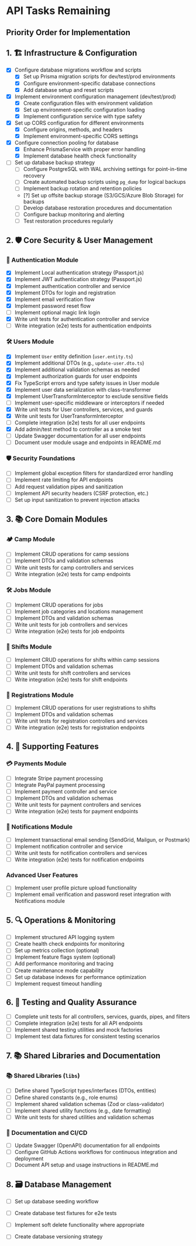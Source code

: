 # API Tasks Remaining

## Priority Order for Implementation

## 1. 🏗️ Infrastructure & Configuration

- [x] Configure database migrations workflow and scripts
  - [x] Set up Prisma migration scripts for dev/test/prod environments
  - [x] Configure environment-specific database connections
  - [x] Add database setup and reset scripts
- [x] Implement environment configuration management (dev/test/prod)
  - [x] Create configuration files with environment validation
  - [x] Set up environment-specific configuration loading
  - [x] Implement configuration service with type safety
- [x] Set up CORS configuration for different environments
  - [x] Configure origins, methods, and headers
  - [x] Implement environment-specific CORS settings
- [x] Configure connection pooling for database
  - [x] Enhance PrismaService with proper error handling
  - [x] Implement database health check functionality
- [ ] Set up database backup strategy
  - [ ] Configure PostgreSQL with WAL archiving settings for point-in-time recovery
  - [ ] Create automated backup scripts using `pg_dump` for logical backups
  - [ ] Implement backup rotation and retention policies
  - [?] Set up offsite backup storage (S3/GCS/Azure Blob Storage) for backups
  - [ ] Develop database restoration procedures and documentation
  - [ ] Configure backup monitoring and alerting
  - [ ] Test restoration procedures regularly

## 2. 🛡️ Core Security & User Management

### 🔐 Authentication Module

- [x] Implement Local authentication strategy (Passport.js)
- [x] Implement JWT authentication strategy (Passport.js)
- [x] Implement authentication controller and service
- [x] Implement DTOs for login and registration
- [x] Implement email verification flow
- [x] Implement password reset flow
- [ ] Implement optional magic link login
- [x] Write unit tests for authentication controller and service
- [ ] Write integration (e2e) tests for authentication endpoints

### 🛠️ Users Module

- [x] Implement `User` entity definition (`user.entity.ts`)
- [x] Implement additional DTOs (e.g., `update-user.dto.ts`)
- [x] Implement additional validation schemas as needed
- [x] Implement authorization guards for user endpoints
- [x] Fix TypeScript errors and type safety issues in User module
- [x] Implement user data serialization with class-transformer
- [x] Implement UserTransformInterceptor to exclude sensitive fields
- [ ] Implement user-specific middleware or interceptors if needed
- [x] Write unit tests for User controllers, services, and guards
- [x] Write unit tests for UserTransformInterceptor
- [ ] Complete integration (e2e) tests for all user endpoints
- [x] Add admin/test method to controller as a smoke test
- [ ] Update Swagger documentation for all user endpoints
- [ ] Document user module usage and endpoints in README.md

### 🛡️ Security Foundations

- [ ] Implement global exception filters for standardized error handling
- [ ] Implement rate limiting for API endpoints
- [ ] Add request validation pipes and sanitization
- [ ] Implement API security headers (CSRF protection, etc.)
- [ ] Set up input sanitization to prevent injection attacks

## 3. 📚 Core Domain Modules

### 🏕️ Camp Module

- [ ] Implement CRUD operations for camp sessions
- [ ] Implement DTOs and validation schemas
- [ ] Write unit tests for camp controllers and services
- [ ] Write integration (e2e) tests for camp endpoints

### 🛠️ Jobs Module

- [ ] Implement CRUD operations for jobs
- [ ] Implement job categories and locations management
- [ ] Implement DTOs and validation schemas
- [ ] Write unit tests for job controllers and services
- [ ] Write integration (e2e) tests for job endpoints

### 📅 Shifts Module

- [ ] Implement CRUD operations for shifts within camp sessions
- [ ] Implement DTOs and validation schemas
- [ ] Write unit tests for shift controllers and services
- [ ] Write integration (e2e) tests for shift endpoints

### 📝 Registrations Module

- [ ] Implement CRUD operations for user registrations to shifts
- [ ] Implement DTOs and validation schemas
- [ ] Write unit tests for registration controllers and services
- [ ] Write integration (e2e) tests for registration endpoints

## 4. 💪 Supporting Features

### 💳 Payments Module

- [ ] Integrate Stripe payment processing
- [ ] Integrate PayPal payment processing
- [ ] Implement payment controller and service
- [ ] Implement DTOs and validation schemas
- [ ] Write unit tests for payment controllers and services
- [ ] Write integration (e2e) tests for payment endpoints

### 📧 Notifications Module

- [ ] Implement transactional email sending (SendGrid, Mailgun, or Postmark)
- [ ] Implement notification controller and service
- [ ] Write unit tests for notification controllers and services
- [ ] Write integration (e2e) tests for notification endpoints

### Advanced User Features

- [ ] Implement user profile picture upload functionality
- [ ] Implement email verification and password reset integration with Notifications module

## 5. 🔍 Operations & Monitoring

- [ ] Implement structured API logging system
- [ ] Create health check endpoints for monitoring
- [ ] Set up metrics collection (optional)
- [ ] Implement feature flags system (optional)
- [ ] Add performance monitoring and tracing
- [ ] Create maintenance mode capability
- [ ] Set up database indexes for performance optimization
- [ ] Implement request timeout handling

## 6. 🧪 Testing and Quality Assurance

- [ ] Complete unit tests for all controllers, services, guards, pipes, and filters
- [ ] Complete integration (e2e) tests for all API endpoints
- [ ] Implement shared testing utilities and mock factories
- [ ] Implement test data fixtures for consistent testing scenarios

## 7. 📚 Shared Libraries and Documentation

### 📚 Shared Libraries (`libs`)

- [ ] Define shared TypeScript types/interfaces (DTOs, entities)
- [ ] Define shared constants (e.g., role enums)
- [ ] Implement shared validation schemas (Zod or class-validator)
- [ ] Implement shared utility functions (e.g., date formatting)
- [ ] Write unit tests for shared utilities and validation schemas

### 📖 Documentation and CI/CD

- [ ] Update Swagger (OpenAPI) documentation for all endpoints
- [ ] Configure GitHub Actions workflows for continuous integration and deployment
- [ ] Document API setup and usage instructions in README.md

## 8. 🗃️ Database Management

- [ ] Set up database seeding workflow
- [ ] Create database test fixtures for e2e tests
- [ ] Implement soft delete functionality where appropriate
- [ ] Create database versioning strategy

